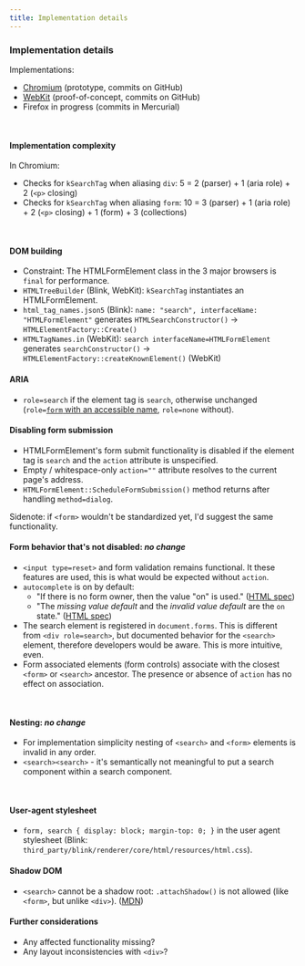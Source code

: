 ```yaml
---
title: Implementation details
---
```


### Implementation details

Implementations:
- [Chromium]( https://github.com/chromium/chromium/pull/100/commits ) (prototype, commits on GitHub)
- [WebKit]( https://github.com/Kaleidea/WebKit/commits/search-element ) (proof-of-concept, commits on GitHub)
- Firefox in progress (commits in Mercurial)

<br>


#### Implementation complexity

In Chromium:
- Checks for `kSearchTag` when aliasing `div`: 5 = 2 (parser) + 1 (aria role) + 2 (`<p>` closing)
- Checks for `kSearchTag` when aliasing `form`: 10 = 3 (parser) + 1 (aria role) + 2 (`<p>` closing) + 1 (form) + 3 (collections)

<br>


#### DOM building
- Constraint: The HTMLFormElement class in the 3 major browsers is `final` for performance.
- `HTMLTreeBuilder` (Blink, WebKit): `kSearchTag` instantiates an HTMLFormElement.
- `html_tag_names.json5` (Blink): `name: "search", interfaceName: "HTMLFormElement"` generates `HTMLSearchConstructor()` -> `HTMLElementFactory::Create()`
- `HTMLTagNames.in` (WebKit): `search interfaceName=HTMLFormElement` generates `searchConstructor()` -> `HTMLElementFactory::createKnownElement()` (WebKit)


#### ARIA
- `role=search` if the element tag is `search`, otherwise unchanged (`role=`[`form` with an accessible name](https://w3c.github.io/html-aam/#el-form-accessible-name), `role=none` without).


#### Disabling form submission
- HTMLFormElement's form submit functionality is disabled if the element tag is `search` and the `action` attribute is unspecified.
- Empty / whitespace-only `action=""` attribute resolves to the current page's address.
- `HTMLFormElement::ScheduleFormSubmission()` method returns after handling `method=dialog`.

Sidenote: if `<form>` wouldn't be standardized yet, I'd suggest the same functionality.
<br>


#### Form behavior that's not disabled: *no change*
- `<input type=reset>` and form validation remains functional. It these features are used, this is what would be expected without `action`.
- `autocomplete` is on by default:
	- "If there is no form owner, then the value "on" is used." ([HTML spec](https://html.spec.whatwg.org/multipage/form-control-infrastructure.html#attr-fe-autocomplete))
	- "The *missing value default* and the *invalid value default* are the `on` state." ([HTML spec](https://html.spec.whatwg.org/multipage/forms.html#attr-form-autocomplete))
- The search element is registered in `document.forms`. This is different from `<div role=search>`, but documented behavior for the `<search>` element, therefore developers would be aware. This is more intuitive, even.
- Form associated elements (form controls) associate with the closest `<form>` or `<search>` ancestor. The presence or absence of `action` has no effect on association.
<br>


#### Nesting: *no change*
- For implementation simplicity nesting of `<search>` and `<form>` elements is invalid in any order.
- `<search><search>` - it's semantically not meaningful to put a search component within a search component.
<br>


#### User-agent stylesheet
- `form, search { display: block; margin-top: 0; }` in the user agent stylesheet (Blink: `third_party/blink/renderer/core/html/resources/html.css`).


#### Shadow DOM
- `<search>` cannot be a shadow root: `.attachShadow()` is not allowed (like `<form>`, but unlike `<div>`). ([MDN]( https://developer.mozilla.org/en-US/docs/Web/API/Element/attachShadow#elements_you_can_attach_a_shadow_to ))


#### Further considerations
- Any affected functionality missing?
- Any layout inconsistencies with `<div>`?
